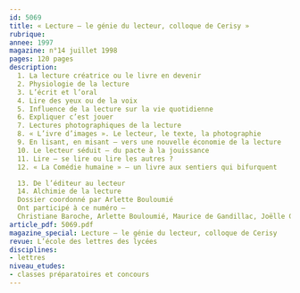 ```yaml
---
id: 5069
title: « Lecture – le génie du lecteur, colloque de Cerisy »
rubrique: 
annee: 1997
magazine: n°14 juillet 1998
pages: 120 pages
description: 
  1. La lecture créatrice ou le livre en devenir
  2. Physiologie de la lecture
  3. L’écrit et l’oral
  4. Lire des yeux ou de la voix
  5. Influence de la lecture sur la vie quotidienne
  6. Expliquer c’est jouer
  7. Lectures photographiques de la lecture
  8. « L’ivre d’images ». Le lecteur, le texte, la photographie
  9. En lisant, en misant – vers une nouvelle économie de la lecture
  10. Le lecteur séduit – du pacte à la jouissance
  11. Lire – se lire ou lire les autres ?
  12. « La Comédie humaine » – un livre aux sentiers qui bifurquent

  13. De l’éditeur au lecteur
  14. Alchimie de la lecture
  Dossier coordonné par Arlette Bouloumié
  Ont participé à ce numéro – 
  Christiane Baroche, Arlette Bouloumié, Maurice de Gandillac, Joëlle Gleize, Jean-Paul Guichard, Raymond Jean, Serge Koster, Jean-Marie Magnan, Hubert Nyssen, Gill Rye, Jean-Marc Talpin, Michel Tournier, Maurice Wegnez et Michael Worton
article_pdf: 5069.pdf
magazine_special: Lecture – le génie du lecteur, colloque de Cerisy
revue: L’école des lettres des lycées
disciplines:
- lettres
niveau_etudes:
- classes préparatoires et concours
---
```


